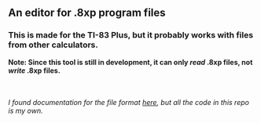 ## An editor for .8xp program files
### This is made for the TI-83 Plus, but it probably works with files from other calculators.
**Note: Since this tool is still in development, it can only *read* .8xp files, not *write* .8xp files.**

<br><br>
*I found documentation for the file format [here](https://merthsoft.com/linkguide/ti83+/fformat.html), but all the code in this repo is my own.*

